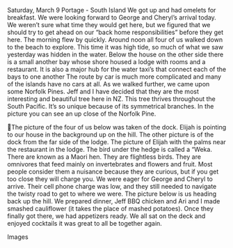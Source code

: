 Saturday, March 9
Portage - South Island
We got up and had omelets for breakfast. We were looking forward to George
and Cheryl’s arrival today. We weren’t sure what time they would get here, but
we figured that we should try to get ahead on our “back home responsibilities”
before they get here.
The morning flew by quickly. Around noon all four of us walked down to the
beach to explore. This time it was high tide, so much of what we saw yesterday
was hidden in the water. Below the house on the other side there is a small
another bay whose shore housed a lodge with rooms and a restaurant. It is also
a major hub for the water taxi’s that connect each of the bays to one another
The route by car is much more complicated and many of the islands have no
cars at all.
As we walked further, we came upon some Norfolk Pines. Jeff and I have
decided that they are the most interesting and beautiful tree here in NZ. This tree
thrives throughout the South Pacific. It’s so unique because of its symmetrical
branches. In the picture you can see an up close of the Norfolk Pine.

The picture of the four of us below was taken of the dock. Elijah is pointing to our
house in the background up on the hill. The other picture is of the dock from the
far side of the lodge. The picture of Elijah with the palms near the restaurant in
the lodge.
The bird under the hedge is called a “Weka. There are known as a Maori hen.
They are flightless birds. They are omnivores that feed mainly on invertebrates
and flowers and fruit. Most people consider them a nuisance because they are
curious, but if you get too close they will charge you.
We were eager for George and Cheryl to arrive. Their cell phone charge was
low, and they still needed to navigate the twisty road to get to where we were.
The picture below is us heading back up the hill. We prepared dinner, Jeff BBQ
chicken and Ari and I made smashed cauliflower (it takes the place of mashed
potatoes). Once they finally got there, we had appetizers ready. We all sat on
the deck and enjoyed cocktails it was great to all be together again.

Images

